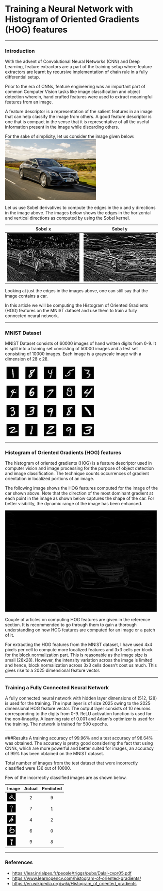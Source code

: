 # Training a Neural Network with Histogram of Oriented Gradients (HOG) features

***

### Introduction
With the advent of Convolutional Neural Networks (CNN) and Deep Learning, feature extractors are a part of the training setup where feature extractors are learnt by recursive implementation of chain rule in a fully differential setup.  

Prior to the era of CNNs, feature engineering was an important part of common Computer Vision tasks like image classification and object detection wherein, hand crafted features were used to extract meaningful features from an image.  

A feature descriptor is a representation of the salient features in an image that can help classify the image from others. A good feature descriptor is one that is compact in the sense that it is representative of all the useful information present in the image while discarding others.  

For the sake of simplicity, let us consider the image given below:  
<img src="resources/car.jpg" alt="drawing" width="300"/>

Let us use Sobel derivatives to compute the edges in the x and y directions in the image above. The images below shows the edges in the horizontal and vertical directions as computed by using the Sobel kernel.

| Sobel x  | Sobel y |
| ------------- | ------------- |
| <img src="resources/Sobelx.png" alt="drawing" width="300"/> | <img src="resources/Sobely.png" alt="drawing" width="300"/>  |

Looking at just the edges in the images above, one can still say that the image contains a car.   

In this article we will be computing the Histogram of Oriented Gradients (HOG) features on the MNIST dataset and use them to train a fully connected neural network.  

***
### MNIST Dataset
MNIST Dataset consists of 60000 images of hand written digits from 0-9. It is split into a traning set consisting of 50000 images and a test set consisting of 10000 images. Each image is a grayscale image with a dimension of 28 x 28.  

<img src="resources/mnist.png" alt="drawing" width="300"/>

***

### Histogram of Oriented Gradients (HOG) features
The histogram of oriented gradients (HOG) is a feature descriptor used in computer vision and image processing for the purpose of object detection and image classification. The technique counts occurrences of gradient orientation in localized portions of an image. 

The following image shows the HOG features computed for the image of the car shown above. Note that the direction of the most dominant gradient at each point in the image as shown below captures the shape of the car. For better visibility, the dynamic range of the image has been enhanced.

<img src="resources/hog.png" alt="drawing" width="500"/>

Couple of articles on computing HOG features are given in the reference section. It is recommended to go through them to gain a thorough understanding on how HOG features are computed for an image or a patch of it.  

For extracting the HOG features from the MNIST dataset, I have used 4x4 pixels per cell to compute more localized features and 3x3 cells per block for the block normalization part. This is reasonable as the image size is small (28x28). However, the intensity variation across the image is limited and hence, block normalization across 3x3 cells doesn't cost us much. This gives rise to a 2025 dimensional feature vector.

***

### Training a Fully Connected Neural Network
A fully connected neural network with hidden layer dimensions of (512, 128) is used for the training. The input layer is of size 2025 owing to the 2025 dimensional HOG feature vector. The output layer consists of 10 neurons corresponding to the digits from 0-9.
ReLU activation function is used for the non-linearity. A learning rate of 0.001 and Adam's optimizer is used for the training. The network is trained for 500 epochs.

***

###Results
A training accuracy of 99.96% and a test accuracy of 98.64% was obtained. The accuracy is pretty good considering the fact that using CNNs, which are more powerful and better suited for images, an accuracy of 99% has been obtained on the MNIST dataset.  
 
Total number of images from the test dataset that were incorrectly classified were 136 out of 10000. 

Few of the incorrectly classified images are as shown below.  

|                                      Image                                          | Actual | Predicted |
| ----------------------------------------------------------------------- |   :---:   |     :---:      |
| <img src="resources/incorrect0.png" alt="drawing"/> |     2     |        9       |
| <img src="resources/incorrect1.png" alt="drawing"/> |     7     |        1       |
| <img src="resources/incorrect2.png" alt="drawing"/> |     4     |        2       |
| <img src="resources/incorrect3.png" alt="drawing"/> |     6     |        0       |
| <img src="resources/incorrect4.png" alt="drawing"/> |     9     |        8       |

***

### References
* https://lear.inrialpes.fr/people/triggs/pubs/Dalal-cvpr05.pdf
* https://www.learnopencv.com/histogram-of-oriented-gradients/
* https://en.wikipedia.org/wiki/Histogram_of_oriented_gradients


